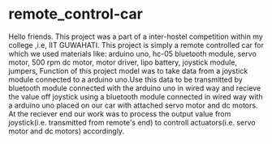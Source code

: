 # remote_control-car

Hello friends.
This project was a part of a inter-hostel competition within my college ,i.e, IIT GUWAHATI. This project is simply a remote controlled car for which we used materials like:
  arduino uno,
  hc-05 bluetooth module,
  servo motor,
  500 rpm dc motor,
  motor driver,
  lipo battery,
  joystick module,
  jumpers,
Function of this project model was to take data from a joystick module connected to a arduino uno.Use this data to be transmitted by bluetooth module connected with the arduino uno in wired way and recieve the value off joystick using a bluetooth module connected in wired way with a arduino uno placed on our car with attached servo motor and dc motors.
At the reciever end our work was to process the output value from joystick(i.e. transmitted from remote's end) to controll actuators(i.e. servo motor and dc motors) accordingly.
